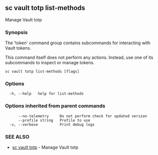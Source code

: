 ## sc vault totp list-methods

Manage Vault totp

### Synopsis

The 'token' command group contains subcommands for interacting with Vault tokens.

This command itself does not perform any actions. Instead, use one of its subcommands
to inspect or manage tokens.

```
sc vault totp list-methods [flags]
```

### Options

```
  -h, --help   help for list-methods
```

### Options inherited from parent commands

```
      --no-telemetry     Do not perform check for updated version
      --profile string   Profile to use
  -v, --verbose          Print debug logs
```

### SEE ALSO

* [sc vault totp](sc_vault_totp.md)	 - Manage Vault totp

